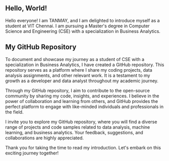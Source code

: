 ## Hello, World!

Hello everyone! I am TANMAY, and I am delighted to introduce myself as a student at VIT Chennai. I am pursuing a Master's degree in Computer Science and Engineering (CSE) with a specialization in Business Analytics.

## My GitHub Repository

To document and showcase my journey as a student of CSE with a specialization in Business Analytics, I have created a GitHub repository. This repository serves as a platform where I share my coding projects, data analysis assignments, and other relevant work. It is a testament to my growth as a developer and data analyst throughout my academic journey.

Through my GitHub repository, I aim to contribute to the open-source community by sharing my code, insights, and experiences. I believe in the power of collaboration and learning from others, and GitHub provides the perfect platform to engage with like-minded individuals and professionals in the field.

I invite you to explore my GitHub repository, where you will find a diverse range of projects and code samples related to data analysis, machine learning, and business analytics. Your feedback, suggestions, and collaborations are highly appreciated.

Thank you for taking the time to read my introduction. Let's embark on this exciting journey together!

<!---
THETANMAYTIWARI/THETANMAYTIWARI is a ✨ special ✨ repository because its `README.md` (this file) appears on your GitHub profile.
You can click the Preview link to take a look at your changes.
--->

